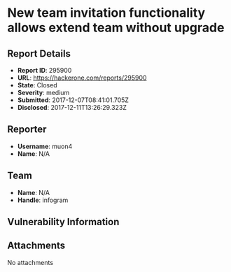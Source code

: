 # New team invitation functionality allows extend team without upgrade

## Report Details
- **Report ID**: 295900
- **URL**: https://hackerone.com/reports/295900
- **State**: Closed
- **Severity**: medium
- **Submitted**: 2017-12-07T08:41:01.705Z
- **Disclosed**: 2017-12-11T13:26:29.323Z

## Reporter
- **Username**: muon4
- **Name**: N/A

## Team
- **Name**: N/A
- **Handle**: infogram

## Vulnerability Information


## Attachments
No attachments
